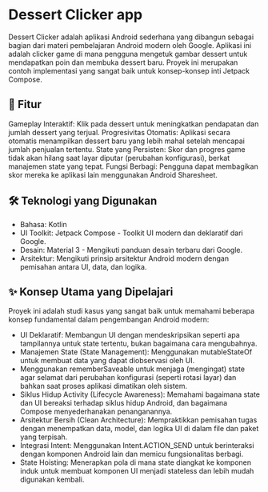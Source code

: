 # Dessert Clicker app

Dessert Clicker adalah aplikasi Android sederhana yang dibangun sebagai bagian dari materi pembelajaran Android modern oleh Google. Aplikasi ini adalah clicker game di mana pengguna mengetuk gambar dessert untuk mendapatkan poin dan membuka dessert baru. Proyek ini merupakan contoh implementasi yang sangat baik untuk konsep-konsep inti Jetpack Compose.

## 🍰 Fitur
Gameplay Interaktif: Klik pada dessert untuk meningkatkan pendapatan dan jumlah dessert yang terjual.
Progresivitas Otomatis: Aplikasi secara otomatis menampilkan dessert baru yang lebih mahal setelah mencapai jumlah penjualan tertentu.
State yang Persisten: Skor dan progres game tidak akan hilang saat layar diputar (perubahan konfigurasi), berkat manajemen state yang tepat.
Fungsi Berbagi: Pengguna dapat membagikan skor mereka ke aplikasi lain menggunakan Android Sharesheet.

## 🛠️ Teknologi yang Digunakan
- Bahasa: Kotlin
- UI Toolkit: Jetpack Compose - Toolkit UI modern dan deklaratif dari Google.
- Desain: Material 3 - Mengikuti panduan desain terbaru dari Google.
- Arsitektur: Mengikuti prinsip arsitektur Android modern dengan pemisahan antara UI, data, dan logika.

## ✨ Konsep Utama yang Dipelajari
Proyek ini adalah studi kasus yang sangat baik untuk memahami beberapa konsep fundamental dalam pengembangan Android modern:

- UI Deklaratif: Membangun UI dengan mendeskripsikan seperti apa tampilannya untuk state tertentu, bukan bagaimana cara mengubahnya.
- Manajemen State (State Management): Menggunakan mutableStateOf untuk membuat data yang dapat diobservasi oleh UI.
- Menggunakan rememberSaveable untuk menjaga (mengingat) state agar selamat dari perubahan konfigurasi (seperti rotasi layar) dan bahkan saat proses aplikasi dimatikan oleh sistem.
- Siklus Hidup Activity (Lifecycle Awareness): Memahami bagaimana state dan UI bereaksi terhadap siklus hidup Android, dan bagaimana Compose menyederhanakan penanganannya.
- Arsitektur Bersih (Clean Architecture): Mempraktikkan pemisahan tugas dengan menempatkan data, model, dan logika UI di dalam file dan paket yang terpisah.
- Integrasi Intent: Menggunakan Intent.ACTION_SEND untuk berinteraksi dengan komponen Android lain dan memicu fungsionalitas berbagi.
- State Hoisting: Menerapkan pola di mana state diangkat ke komponen induk untuk membuat komponen UI menjadi stateless dan lebih mudah digunakan kembali.
